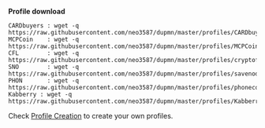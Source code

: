 **Profile download**
```
CARDbuyers : wget -q https://raw.githubusercontent.com/neo3587/dupmn/master/profiles/CARDbuyers.dmn
MCPCoin    : wget -q https://raw.githubusercontent.com/neo3587/dupmn/master/profiles/MCPCoin.dmn
CFL        : wget -q https://raw.githubusercontent.com/neo3587/dupmn/master/profiles/cryptoflow.dmn
SNO        : wget -q https://raw.githubusercontent.com/neo3587/dupmn/master/profiles/savenode.dmn
PHON       : wget -q https://raw.githubusercontent.com/neo3587/dupmn/master/profiles/phonecoin.dmn
Kabberry : wget -q https://raw.githubusercontent.com/neo3587/dupmn/master/profiles/Kabberry.dmn
```
Check [Profile Creation](https://github.com/neo3587/dupmn#-profile-creation) to create your own profiles.
